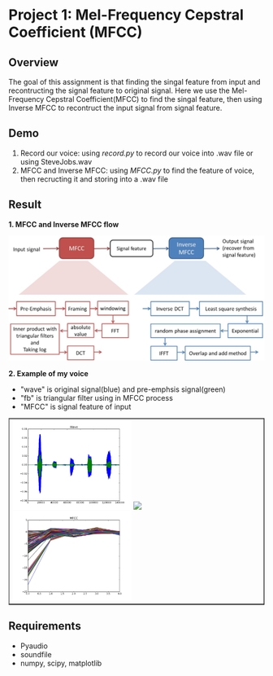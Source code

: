 # Project 1: Mel-Frequency Cepstral Coefficient (MFCC)

## Overview
The goal of this assignment is that finding the singal feature from input and recontructing the signal feature to original signal. Here we use the Mel-Frequency Cepstral Coefficient(MFCC) to find the singal feature, then using Inverse MFCC to recontruct the input signal from signal feature.

## Demo
1. Record our voice: using *record.py* to record our voice into .wav file or using SteveJobs.wav
2. MFCC and Inverse MFCC: using *MFCC.py* to find the feature of voice, then recructing it and storing into a .wav file

## Result
**1. MFCC and Inverse MFCC flow**
<center>
<img src="./results/flow.jpg" >
<br>
</center>

**2. Example of my voice**
* "wave" is original signal(blue) and pre-emphsis signal(green)
* "fb" is triangular filter using in MFCC process
* "MFCC" is signal feature of input
<table border=1>
<tr>
<td>
<img src="./results/pre.png" width="48%"/>
<img src="/results/tri.png" width="48%"/>
<img src="./results/MFCC.png"  width="48%"/>
</td>
</tr>

</table>

## Requirements
* Pyaudio
* soundfile
* numpy, scipy, matplotlib
